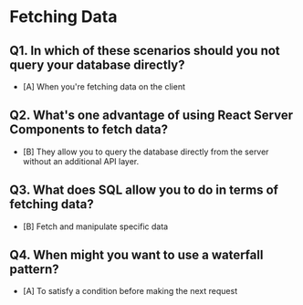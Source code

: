 # Fetching Data

## Q1. In which of these scenarios should you not query your database directly?

- [A] When you're fetching data on the client

## Q2. What's one advantage of using React Server Components to fetch data?

- [B] They allow you to query the database directly from the server without an additional API layer.

## Q3. What does SQL allow you to do in terms of fetching data?

- [B] Fetch and manipulate specific data

## Q4. When might you want to use a waterfall pattern?

- [A] To satisfy a condition before making the next request
